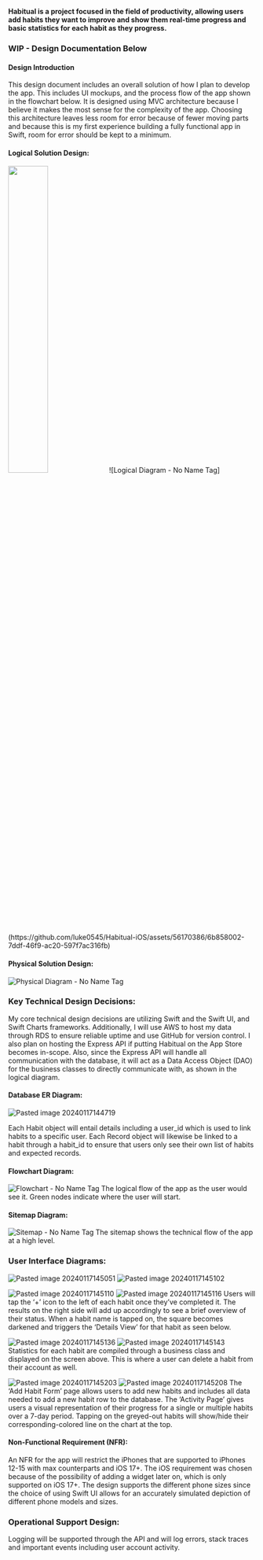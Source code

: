 <b>Habitual is a project focused in the field of productivity, allowing users add habits they want to improve and show them real-time progress and basic statistics for each habit as they progress.</b>

<h3>WIP - Design Documentation Below</h3>
<h4>Design Introduction</h4>
This design document includes an overall solution of how I plan to develop the app. This includes UI mockups, and the process flow of the app shown in the flowchart below. It is designed using MVC architecture because I believe it makes the most sense for the complexity of the app. Choosing this architecture leaves less room for error because of fewer moving parts and because this is my first experience building a fully functional app in Swift, room for error should be kept to a minimum.
<h4>Logical Solution Design:</h4>
<img src="https://github.com/luke0545/Habitual-iOS/assets/56170386/6b858002-7ddf-46f9-ac20-597f7ac316fb" width=40% height=40%>
![Logical Diagram - No Name Tag](https://github.com/luke0545/Habitual-iOS/assets/56170386/6b858002-7ddf-46f9-ac20-597f7ac316fb)

<h4>Physical Solution Design:</h4>

![Physical Diagram - No Name Tag](https://github.com/luke0545/Habitual-iOS/assets/56170386/6b9c7e2a-c0bc-4bb5-bdbb-e12bb95a352d)

<h3>Key Technical Design Decisions:</h3>
My core technical design decisions are utilizing Swift and the Swift UI, and Swift Charts frameworks. Additionally, I will use AWS to host my data through RDS to ensure reliable uptime and use GitHub for version control. I also plan on hosting the Express API if putting Habitual on the App Store becomes in-scope. Also, since the Express API will handle all communication with the database, it will act as a Data Access Object (DAO) for the business classes to directly communicate with, as shown in the logical diagram.

<h4>Database ER Diagram:</h4>

![Pasted image 20240117144719](https://github.com/luke0545/Habitual-iOS/assets/56170386/8246996f-a213-4f52-b5e4-8df3cbbcbb7e)

Each Habit object will entail details including a user_id which is used to link habits to a specific user. Each Record object will likewise be linked to a habit through a habit_id to ensure that users only see their own list of habits and expected records.

<h4>Flowchart Diagram:</h4>

![Flowchart - No Name Tag](https://github.com/luke0545/Habitual-iOS/assets/56170386/434c6045-f6ba-43bc-be93-ff843c8ef0b4)
The logical flow of the app as the user would see it. Green nodes indicate where the user will start.

<h4>Sitemap Diagram:</h4>

![Sitemap - No Name Tag](https://github.com/luke0545/Habitual-iOS/assets/56170386/1398820f-2f6d-40a4-b92e-55df662d3305)
The sitemap shows the technical flow of the app at a high level.

<h3>User Interface Diagrams:</h3>

![Pasted image 20240117145051](https://github.com/luke0545/Habitual-iOS/assets/56170386/06bdb89c-30b4-4bd6-b2f5-5e14cb7342c8)
![Pasted image 20240117145102](https://github.com/luke0545/Habitual-iOS/assets/56170386/4e259500-945c-46e5-b3a6-f2a9a0ae6978)

![Pasted image 20240117145110](https://github.com/luke0545/Habitual-iOS/assets/56170386/b773db2e-75b3-490e-9fd8-175392e840c9)
![Pasted image 20240117145116](https://github.com/luke0545/Habitual-iOS/assets/56170386/64f64e22-16ac-4c3a-ba61-e1da83b0894f)
Users will tap the ‘+’ icon to the left of each habit once they’ve completed it. The results on the right side will add up accordingly to see a brief overview of their status. When a habit name is tapped on, the square becomes darkened and triggers the ‘Details View’ for that habit as seen below.


![Pasted image 20240117145136](https://github.com/luke0545/Habitual-iOS/assets/56170386/dd22728f-6e45-43e2-83c6-7f430907e5ce)
![Pasted image 20240117145143](https://github.com/luke0545/Habitual-iOS/assets/56170386/a3bc7409-528e-4a9a-85c1-b128ab9a5f8a)
Statistics for each habit are compiled through a business class and displayed on the screen above. This is where a user can delete a habit from their account as well.

![Pasted image 20240117145203](https://github.com/luke0545/Habitual-iOS/assets/56170386/64c14d51-c7fc-47ad-b053-55e62f4c62db)
![Pasted image 20240117145208](https://github.com/luke0545/Habitual-iOS/assets/56170386/7ec5e7c3-cad5-4173-a9df-e041b4761bee)
The ‘Add Habit Form’ page allows users to add new habits and includes all data needed to add a new habit row to the database.
The ‘Activity Page’ gives users a visual representation of their progress for a single or multiple habits over a 7-day period. Tapping on the greyed-out habits will show/hide their corresponding-colored line on the chart at the top.


<h4>Non-Functional Requirement (NFR):</h4>
An NFR for the app will restrict the iPhones that are supported to iPhones 12-15 with max counterparts and iOS 17+. The iOS requirement was chosen because of the possibility of adding a widget later on, which is only supported on iOS 17+. The design supports the different phone sizes since the choice of using Swift UI allows for an accurately simulated depiction of different phone models and sizes.

<h3>Operational Support Design:</h3>
Logging will be supported through the API and will log errors, stack traces and important events including user account activity.
